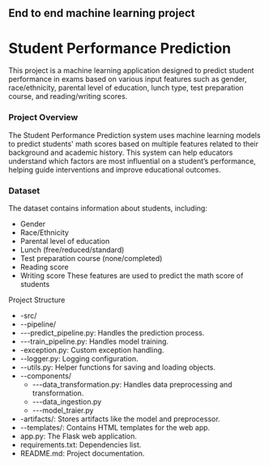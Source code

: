 ## End to end machine learning project
# Student Performance Prediction
This project is a machine learning application designed to predict student performance in exams based on various input features such as gender, race/ethnicity, parental level of education, lunch type, test preparation course, and reading/writing scores.

### Project Overview
The Student Performance Prediction system uses machine learning models to predict students' math scores based on multiple features related to their background and academic history. This system can help educators understand which factors are most influential on a student’s performance, helping guide interventions and improve educational outcomes.

### Dataset
The dataset contains information about students, including:

* Gender
* Race/Ethnicity
* Parental level of education
* Lunch (free/reduced/standard)
*  Test preparation course (none/completed)
* Reading score
* Writing score
These features are used to predict the math score of students

Project Structure
* -src/
 * --pipeline/
 * ---predict_pipeline.py: Handles the prediction process.
 * ---train_pipeline.py: Handles model training.
* -exception.py: Custom exception handling.
* --logger.py: Logging configuration.
* --utils.py: Helper functions for saving and loading objects.
* --components/
  * ---data_transformation.py: Handles data preprocessing and transformation.
  * ---data_ingestion.py
  * ---model_traier.py
* -artifacts/: Stores artifacts like the model and preprocessor.
* --templates/: Contains HTML templates for the web app.
* app.py: The Flask web application.
* requirements.txt: Dependencies list.
* README.md: Project documentation.
